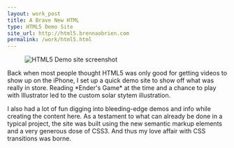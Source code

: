 ```yaml
---
layout: work_post
title: A Brave New HTML
type: HTML5 Demo Site
site_url: http://html5.brennaobrien.com
permalink: /work/html5.html
---
```

<figure class="responsive-site">
    <img src="{% asset_path work/html5.jpg %}" alt="HTML5 Demo site screenshot"/>
</figure>
Back when most people thought HTML5 was only good for getting videos to show up on the iPhone, I set up a quick demo site to show off what was really in store. Reading *Ender's Game* at the time and a chance to play with Illustrator led to the custom solar stytem illustration. 

I also had a lot of fun digging into bleeding-edge demos and info while creating the content here. As a testament to what can already be done in a typical project, the site was built using the new semantic markup elements and a very generous dose of CSS3. And thus my love affair with CSS transitions was borne.	